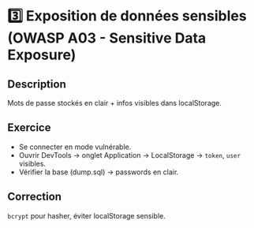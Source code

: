 # 3️⃣ Exposition de données sensibles (OWASP A03 - Sensitive Data Exposure)

## Description

Mots de passe stockés en clair + infos visibles dans localStorage.

## Exercice

- Se connecter en mode vulnérable.
- Ouvrir DevTools → onglet Application → LocalStorage → `token`, `user` visibles.
- Vérifier la base (dump.sql) → passwords en clair.

## Correction

`bcrypt` pour hasher, éviter localStorage sensible.
